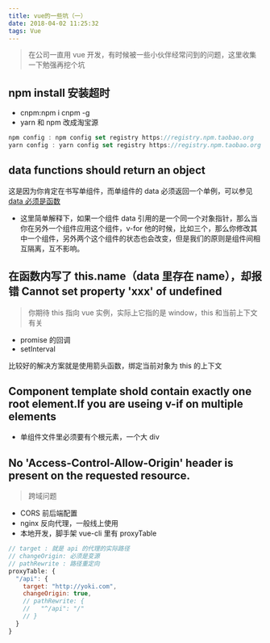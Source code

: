 ```yaml
---
title: vue的一些坑（一）
date: 2018-04-02 11:25:32
tags: Vue
---
```


> 在公司一直用 vue 开发，有时候被一些小伙伴经常问到的问题，这里收集一下勉强再挖个坑

## npm install 安装超时

* cnpm:npm i cnpm -g
* yarn 和 npm 改成淘宝源

```javascript
npm config : npm config set registry https://registry.npm.taobao.org
yarn config : yarn config set registry https://registry.npm.taobao.org
```

## data functions should return an object

这是因为你肯定在书写单组件，而单组件的 data 必须返回一个单例，可以参见[data 必须是函数](https://cn.vuejs.org/v2/guide/components.html#data-%E5%BF%85%E9%A1%BB%E6%98%AF%E5%87%BD%E6%95%B0)

* 这里简单解释下，如果一个组件 data 引用的是一个同一个对象指针，那么当你在另外一个组件应用这个组件，v-for 他的时候，比如三个，那么你修改其中一个组件，另外两个这个组件的状态也会改变，但是我们的原则是组件间相互隔离，互不影响。

## 在函数内写了 this.name（data 里存在 name），却报错 Cannot set property 'xxx' of undefined

> 你期待 this 指向 vue 实例，实际上它指的是 window，this 和当前上下文有关

* promise 的回调
* setInterval

比较好的解决方案就是使用箭头函数，绑定当前对象为 this 的上下文

## Component template shold contain exactly one root element.If you are useing v-if on multiple elements

* 单组件文件里必须要有个根元素，一个大 div

## No 'Access-Control-Allow-Origin' header is present on the requested resource.

> 跨域问题

* CORS 前后端配置
* nginx 反向代理，一般线上使用
* 本地开发，脚手架 vue-cli 里有 proxyTable

```javascript
// target : 就是 api 的代理的实际路径
// changeOrigin: 必须是变源
// pathRewrite : 路径重定向
proxyTable: {
  "/api": {
    target: "http://yoki.com",
    changeOrigin: true,
    // pathRewrite: {
    //   "^/api": "/"
    // }
  }
}
```
